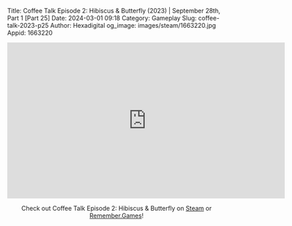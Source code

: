 Title: Coffee Talk Episode 2: Hibiscus & Butterfly (2023) | September 28th, Part 1 [Part 25]
Date: 2024-03-01 09:18
Category: Gameplay
Slug: coffee-talk-2023-p25
Author: Hexadigital
og_image: images/steam/1663220.jpg
Appid: 1663220

<center><iframe src="https://www.youtube.com/embed/m2BQkP9OvNI?feature=oembed" allow="accelerometer; autoplay; encrypted-media; gyroscope; picture-in-picture" width="640" height="360" frameborder="0"></iframe>

Check out Coffee Talk Episode 2: Hibiscus & Butterfly on [Steam](https://store.steampowered.com/app/1663220/?curator_clanid=34633900) or [Remember.Games](https://remember.games/game/8083/coffee-talk-episode-2-hibiscus-butterfly/)!</center>